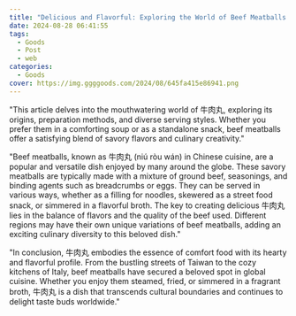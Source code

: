 ```yaml
---
title: "Delicious and Flavorful: Exploring the World of Beef Meatballs (牛肉丸)"
date: 2024-08-28 06:41:55
tags:
  - Goods
  - Post
  - web
categories:
  - Goods
cover: https://img.ggggoods.com/2024/08/645fa415e86941.png
---
```


"This article delves into the mouthwatering world of 牛肉丸, exploring its origins, preparation methods, and diverse serving styles. Whether you prefer them in a comforting soup or as a standalone snack, beef meatballs offer a satisfying blend of savory flavors and culinary creativity."

"Beef meatballs, known as 牛肉丸 (niú ròu wán) in Chinese cuisine, are a popular and versatile dish enjoyed by many around the globe. These savory meatballs are typically made with a mixture of ground beef, seasonings, and binding agents such as breadcrumbs or eggs. They can be served in various ways, whether as a filling for noodles, skewered as a street food snack, or simmered in a flavorful broth. The key to creating delicious 牛肉丸 lies in the balance of flavors and the quality of the beef used. Different regions may have their own unique variations of beef meatballs, adding an exciting culinary diversity to this beloved dish."

"In conclusion, 牛肉丸 embodies the essence of comfort food with its hearty and flavorful profile. From the bustling streets of Taiwan to the cozy kitchens of Italy, beef meatballs have secured a beloved spot in global cuisine. Whether you enjoy them steamed, fried, or simmered in a fragrant broth, 牛肉丸 is a dish that transcends cultural boundaries and continues to delight taste buds worldwide."
